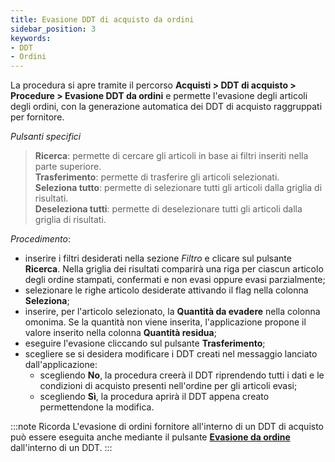 ```yaml
---
title: Evasione DDT di acquisto da ordini
sidebar_position: 3
keywords:
- DDT
- Ordini
---
```


La procedura si apre tramite il percorso **Acquisti > DDT di acquisto > Procedure > Evasione DDT da ordini** e permette l'evasione degli articoli degli ordini, con la generazione automatica dei DDT di acquisto raggruppati per fornitore.

*Pulsanti specifici*

> **Ricerca**: permette di cercare gli articoli in base ai filtri inseriti nella parte superiore.    
> **Trasferimento**: permette di trasferire gli articoli selezionati.   
> **Seleziona tutto**: permette di selezionare tutti gli articoli dalla griglia di risultati.  
> **Deseleziona tutti**: permette di deselezionare tutti gli articoli dalla griglia di risultati.  

*Procedimento*:  

- inserire i filtri desiderati nella sezione *Filtro* e clicare sul pulsante **Ricerca**. Nella griglia dei risultati comparirà una riga per ciascun articolo degli ordine stampati, confermati e non evasi oppure evasi parzialmente;  
- selezionare le righe articolo desiderate attivando il flag nella colonna **Seleziona**;  
- inserire, per l'articolo selezionato, la **Quantità da evadere** nella colonna omonima. Se la quantità non viene inserita, l'applicazione propone il valore inserito nella colonna **Quantità residua**;  
- eseguire l'evasione cliccando sul pulsante **Trasferimento**;  
- scegliere se si desidera modificare i DDT creati nel messaggio lanciato dall'applicazione:  
    - scegliendo **No**, la procedura creerà il DDT riprendendo tutti i dati e le condizioni di acquisto presenti nell'ordine per gli articoli evasi;   
    - scegliendo **Sì**, la procedura aprirà il DDT appena creato permettendone la modifica.

:::note Ricorda
L'evasione di ordini fornitore all'interno di un DDT di acquisto può essere eseguita anche mediante il pulsante [**Evasione da ordine**](/docs/purchase/purchase-delivery-note/insert-purchase-delivery-note/purchase-delivery-note) dall'interno di un DDT.
:::